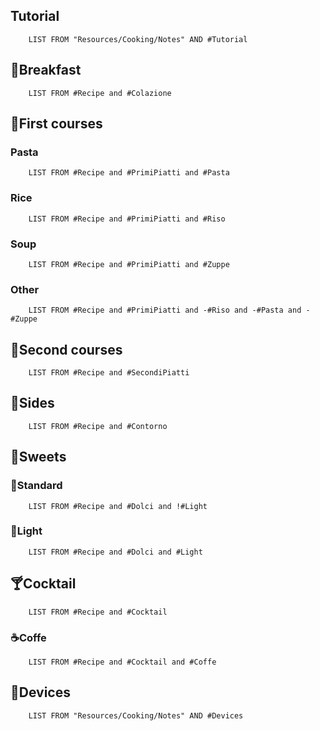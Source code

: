 ## Tutorial
```dataview
	LIST FROM "Resources/Cooking/Notes" AND #Tutorial 
```
## 🥓Breakfast
```dataview
	LIST FROM #Recipe and #Colazione
```
## 🍝First courses

### Pasta
```dataview
	LIST FROM #Recipe and #PrimiPiatti and #Pasta
```

### Rice
```dataview
	LIST FROM #Recipe and #PrimiPiatti and #Riso
```

### Soup
```dataview
	LIST FROM #Recipe and #PrimiPiatti and #Zuppe
```

### Other
```dataview
	LIST FROM #Recipe and #PrimiPiatti and -#Riso and -#Pasta and -#Zuppe
```

## 🥩Second courses

```dataview
	LIST FROM #Recipe and #SecondiPiatti
```

## 🍆Sides
```dataview
	LIST FROM #Recipe and #Contorno
```

## 🥮Sweets
### 🍰Standard
```dataview
	LIST FROM #Recipe and #Dolci and !#Light
```
### 🥕Light
```dataview
	LIST FROM #Recipe and #Dolci and #Light
```

## 🍸Cocktail
```dataview
	LIST FROM #Recipe and #Cocktail
```
### ☕Coffe
```dataview
	LIST FROM #Recipe and #Cocktail and #Coffe 
```

## 🔌Devices
```dataview
	LIST FROM "Resources/Cooking/Notes" AND #Devices
```